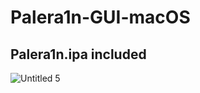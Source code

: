 # Palera1n-GUI-macOS
## Palera1n.ipa included
![Untitled 5](https://user-images.githubusercontent.com/119916323/231636652-7c7e6b40-5a94-4fc0-8e2b-e02db66867d1.jpg)

